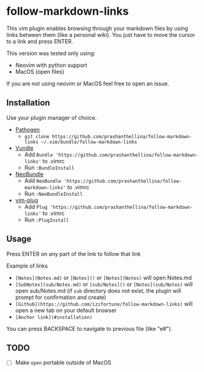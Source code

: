 # follow-markdown-links

This vim plugin enables browsing through your markdown files by using links
between them (like a personal wiki). You just have to move the cursor to a link
and press ENTER.

This version was tested only using:

- Neovim with python support
- MacOS (open files)

If you are not using neovim or MacOS feel free to open an issue.

## Installation

Use your plugin manager of choice.

- [Pathogen](https://github.com/tpope/vim-pathogen)
  - `git clone https://github.com/prashanthellina/follow-markdown-links ~/.vim/bundle/follow-markdown-links`
- [Vundle](https://github.com/gmarik/vundle)
  - Add `Bundle 'https://github.com/prashanthellina/follow-markdown-links'` to .vimrc
  - Run `:BundleInstall`
- [NeoBundle](https://github.com/Shougo/neobundle.vim)
  - Add `NeoBundle 'https://github.com/prashanthellina/follow-markdown-links'` to .vimrc
  - Run `:NeoBundleInstall`
- [vim-plug](https://github.com/junegunn/vim-plug)
  - Add `Plug 'https://github.com/prashanthellina/follow-markdown-links'` to .vimrc
  - Run `:PlugInstall`

## Usage

Press ENTER on any part of the link to follow that link

Example of links

- `[Notes](Notes.md)` or `[Notes]()` or `[Notes](Notes)` will open Notes.md
- `[SubNotes](sub/Notes.md)` or `[sub/Notes]()` or `[Notes](sub/Notes)` will open sub/Notes.md (if `sub` directory does not exist, the plugin will prompt for confirmation and create)
- `[Github](https://github.com/izifortune/follow-markdown-links)` will open a new tab on your default browser
- `[Anchor link](#installation)`

You can press BACKSPACE to navigate to previous file (like "e#").

## TODO

- [ ] Make `open` portable outside of MacOS
